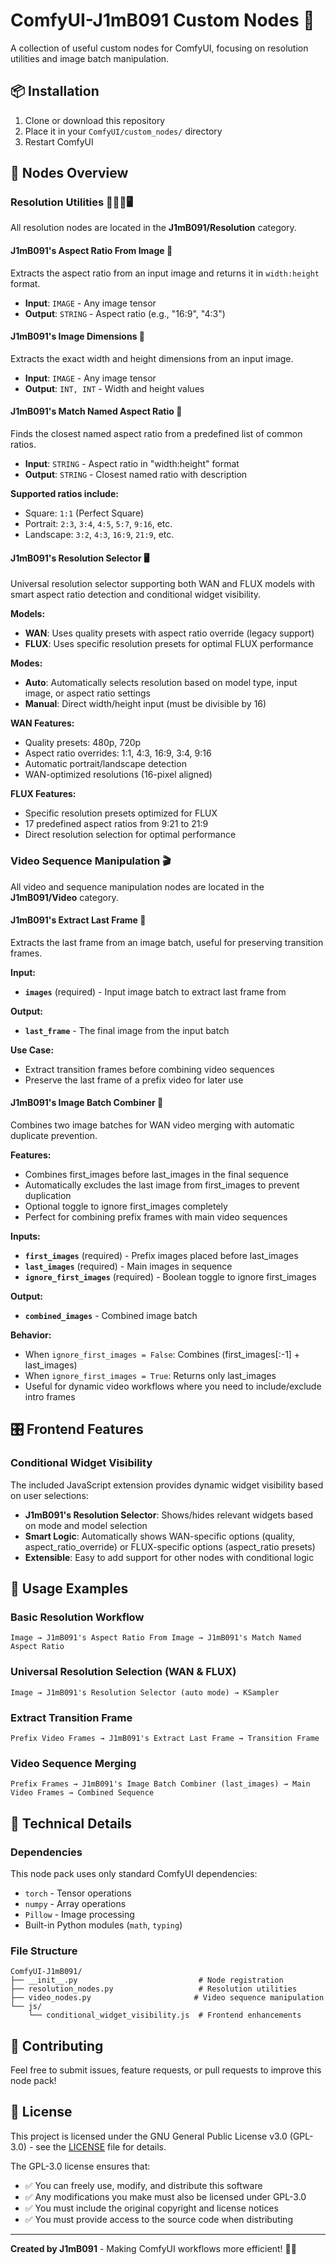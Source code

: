 # ComfyUI-J1mB091 Custom Nodes 🎨

A collection of useful custom nodes for ComfyUI, focusing on resolution utilities and image batch manipulation.

## 📦 Installation

1. Clone or download this repository
2. Place it in your `ComfyUI/custom_nodes/` directory
3. Restart ComfyUI

## 🎯 Nodes Overview

### Resolution Utilities 📐📏🎯🖥️

All resolution nodes are located in the **J1mB091/Resolution** category.

#### **J1mB091's Aspect Ratio From Image 📐**
Extracts the aspect ratio from an input image and returns it in `width:height` format.

- **Input**: `IMAGE` - Any image tensor
- **Output**: `STRING` - Aspect ratio (e.g., "16:9", "4:3")

#### **J1mB091's Image Dimensions 📏**
Extracts the exact width and height dimensions from an input image.

- **Input**: `IMAGE` - Any image tensor
- **Output**: `INT, INT` - Width and height values

#### **J1mB091's Match Named Aspect Ratio 🎯**
Finds the closest named aspect ratio from a predefined list of common ratios.

- **Input**: `STRING` - Aspect ratio in "width:height" format
- **Output**: `STRING` - Closest named ratio with description

**Supported ratios include:**
- Square: `1:1` (Perfect Square)
- Portrait: `2:3`, `3:4`, `4:5`, `5:7`, `9:16`, etc.
- Landscape: `3:2`, `4:3`, `16:9`, `21:9`, etc.

#### **J1mB091's Resolution Selector 🖥️**
Universal resolution selector supporting both WAN and FLUX models with smart aspect ratio detection and conditional widget visibility.

**Models:**
- **WAN**: Uses quality presets with aspect ratio override (legacy support)
- **FLUX**: Uses specific resolution presets for optimal FLUX performance

**Modes:**
- **Auto**: Automatically selects resolution based on model type, input image, or aspect ratio settings
- **Manual**: Direct width/height input (must be divisible by 16)

**WAN Features:**
- Quality presets: 480p, 720p
- Aspect ratio overrides: 1:1, 4:3, 16:9, 3:4, 9:16
- Automatic portrait/landscape detection
- WAN-optimized resolutions (16-pixel aligned)

**FLUX Features:**
- Specific resolution presets optimized for FLUX
- 17 predefined aspect ratios from 9:21 to 21:9
- Direct resolution selection for optimal performance

### Video Sequence Manipulation 🎬

All video and sequence manipulation nodes are located in the **J1mB091/Video** category.

#### **J1mB091's Extract Last Frame 📸**
Extracts the last frame from an image batch, useful for preserving transition frames.

**Input:**
- **`images`** (required) - Input image batch to extract last frame from

**Output:**
- **`last_frame`** - The final image from the input batch

**Use Case:**
- Extract transition frames before combining video sequences
- Preserve the last frame of a prefix video for later use

#### **J1mB091's Image Batch Combiner 🔗**
Combines two image batches for WAN video merging with automatic duplicate prevention.

**Features:**
- Combines first_images before last_images in the final sequence
- Automatically excludes the last image from first_images to prevent duplication
- Optional toggle to ignore first_images completely
- Perfect for combining prefix frames with main video sequences

**Inputs:**
- **`first_images`** (required) - Prefix images placed before last_images
- **`last_images`** (required) - Main images in sequence
- **`ignore_first_images`** (required) - Boolean toggle to ignore first_images

**Output:**
- **`combined_images`** - Combined image batch

**Behavior:**
- When `ignore_first_images = False`: Combines (first_images[:-1] + last_images)
- When `ignore_first_images = True`: Returns only last_images
- Useful for dynamic video workflows where you need to include/exclude intro frames



## 🎛️ Frontend Features

### Conditional Widget Visibility
The included JavaScript extension provides dynamic widget visibility based on user selections:

- **J1mB091's Resolution Selector**: Shows/hides relevant widgets based on mode and model selection
- **Smart Logic**: Automatically shows WAN-specific options (quality, aspect_ratio_override) or FLUX-specific options (aspect_ratio presets)
- **Extensible**: Easy to add support for other nodes with conditional logic

## 🚀 Usage Examples

### Basic Resolution Workflow
```
Image → J1mB091's Aspect Ratio From Image → J1mB091's Match Named Aspect Ratio
```

### Universal Resolution Selection (WAN & FLUX)
```
Image → J1mB091's Resolution Selector (auto mode) → KSampler
```



### Extract Transition Frame
```
Prefix Video Frames → J1mB091's Extract Last Frame → Transition Frame
```

### Video Sequence Merging
```
Prefix Frames → J1mB091's Image Batch Combiner (last_images) → Main Video Frames → Combined Sequence
```

## 🔧 Technical Details

### Dependencies
This node pack uses only standard ComfyUI dependencies:
- `torch` - Tensor operations
- `numpy` - Array operations  
- `Pillow` - Image processing
- Built-in Python modules (`math`, `typing`)

### File Structure
```
ComfyUI-J1mB091/
├── __init__.py                           # Node registration
├── resolution_nodes.py                   # Resolution utilities
├── video_nodes.py                       # Video sequence manipulation
└── js/
    └── conditional_widget_visibility.js  # Frontend enhancements
```

## 🤝 Contributing

Feel free to submit issues, feature requests, or pull requests to improve this node pack!

## 📄 License

This project is licensed under the GNU General Public License v3.0 (GPL-3.0) - see the [LICENSE](LICENSE) file for details.

The GPL-3.0 license ensures that:
- ✅ You can freely use, modify, and distribute this software
- ✅ Any modifications you make must also be licensed under GPL-3.0
- ✅ You must include the original copyright and license notices
- ✅ You must provide access to the source code when distributing

---

**Created by J1mB091** - Making ComfyUI workflows more efficient! 🎨✨

